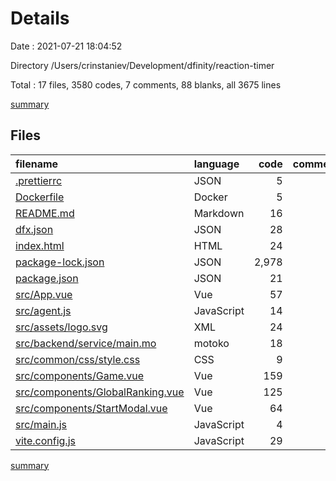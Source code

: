 # Details

Date : 2021-07-21 18:04:52

Directory /Users/crinstaniev/Development/dfinity/reaction-timer

Total : 17 files,  3580 codes, 7 comments, 88 blanks, all 3675 lines

[summary](results.md)

## Files
| filename | language | code | comment | blank | total |
| :--- | :--- | ---: | ---: | ---: | ---: |
| [.prettierrc](/.prettierrc) | JSON | 5 | 0 | 1 | 6 |
| [Dockerfile](/Dockerfile) | Docker | 5 | 0 | 0 | 5 |
| [README.md](/README.md) | Markdown | 16 | 0 | 12 | 28 |
| [dfx.json](/dfx.json) | JSON | 28 | 0 | 1 | 29 |
| [index.html](/index.html) | HTML | 24 | 0 | 2 | 26 |
| [package-lock.json](/package-lock.json) | JSON | 2,978 | 0 | 1 | 2,979 |
| [package.json](/package.json) | JSON | 21 | 0 | 0 | 21 |
| [src/App.vue](/src/App.vue) | Vue | 57 | 0 | 10 | 67 |
| [src/agent.js](/src/agent.js) | JavaScript | 14 | 0 | 4 | 18 |
| [src/assets/logo.svg](/src/assets/logo.svg) | XML | 24 | 0 | 1 | 25 |
| [src/backend/service/main.mo](/src/backend/service/main.mo) | motoko | 18 | 0 | 7 | 25 |
| [src/common/css/style.css](/src/common/css/style.css) | CSS | 9 | 0 | 0 | 9 |
| [src/components/Game.vue](/src/components/Game.vue) | Vue | 159 | 1 | 19 | 179 |
| [src/components/GlobalRanking.vue](/src/components/GlobalRanking.vue) | Vue | 125 | 0 | 15 | 140 |
| [src/components/StartModal.vue](/src/components/StartModal.vue) | Vue | 64 | 0 | 8 | 72 |
| [src/main.js](/src/main.js) | JavaScript | 4 | 3 | 3 | 10 |
| [vite.config.js](/vite.config.js) | JavaScript | 29 | 3 | 4 | 36 |

[summary](results.md)